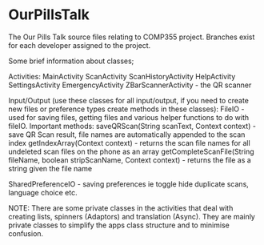 # OurPillsTalk
The Our Pills Talk source files relating to COMP355 project. Branches exist for each developer assigned to the project.

Some brief information about classes;

Activities:
MainActivity
ScanActivity
ScanHistoryActivity
HelpActivity
SettingsActivity
EmergencyActivity
ZBarScannerActivity - the QR scanner

Input/Output (use these classes for all input/output, if you need to create new files or preference types create methods in these classes):
FileIO - used for saving files, getting files and various helper functions to do with fileIO.
Important methods:
saveQRScan(String scanText, Context context) - save QR Scan result, file names are automatically appended to the scan index
getIndexArray(Context context) - returns the scan file names for all undeleted scan files on the phone as an array
getCompleteScanFile(String fileName, boolean stripScanName, Context context) - returns the file as a string given the file name

SharedPreferenceIO - saving preferences ie toggle hide duplicate scans, language choice etc.

NOTE:
There are some private classes in the activities that deal with creating lists, spinners (Adaptors) and translation (Async).
They are mainly private classes to simplify the apps class structure and to minimise confusion. 

